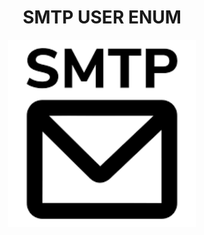 <h1 align="center">SMTP USER ENUM</h1>


<p align="center">
<img src='./Images/images.png' alt='logo' width='300'/>
</p>
